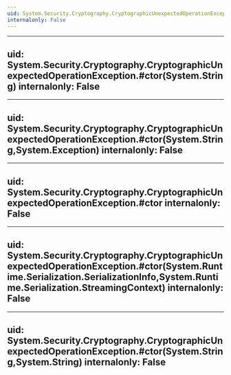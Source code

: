 ```yaml
---
uid: System.Security.Cryptography.CryptographicUnexpectedOperationException
internalonly: False
---
```


---
uid: System.Security.Cryptography.CryptographicUnexpectedOperationException.#ctor(System.String)
internalonly: False
---

---
uid: System.Security.Cryptography.CryptographicUnexpectedOperationException.#ctor(System.String,System.Exception)
internalonly: False
---

---
uid: System.Security.Cryptography.CryptographicUnexpectedOperationException.#ctor
internalonly: False
---

---
uid: System.Security.Cryptography.CryptographicUnexpectedOperationException.#ctor(System.Runtime.Serialization.SerializationInfo,System.Runtime.Serialization.StreamingContext)
internalonly: False
---

---
uid: System.Security.Cryptography.CryptographicUnexpectedOperationException.#ctor(System.String,System.String)
internalonly: False
---

